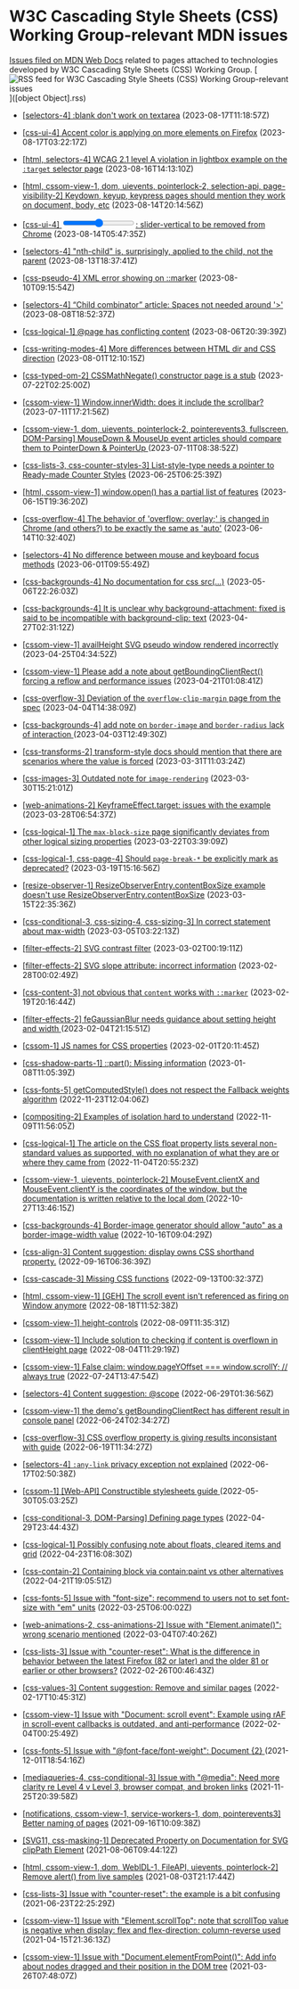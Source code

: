 # W3C Cascading Style Sheets (CSS) Working Group-relevant MDN issues

[Issues filed on MDN Web Docs](https://github.com/mdn/content/issues) related to pages attached to technologies developed by W3C Cascading Style Sheets (CSS) Working Group. [![RSS feed for W3C Cascading Style Sheets (CSS) Working Group-relevant issues](https://www.w3.org/QA/2007/04/feed_icon)]([object Object].rss)

* [[selectors-4] :blank don't work on textarea](https://github.com/mdn/content/issues/28619) (2023-08-17T11:18:57Z)
  
* [[css-ui-4] Accent color is applying on more elements on Firefox](https://github.com/mdn/content/issues/28604) (2023-08-17T03:22:17Z)
  
* [[html, selectors-4] WCAG 2.1 level A violation in lightbox example on the `:target` selector page](https://github.com/mdn/content/issues/28587) (2023-08-16T14:13:10Z)
  
* [[html, cssom-view-1, dom, uievents, pointerlock-2, selection-api, page-visibility-2] Keydown, keyup, keypress pages should mention they work on document, body, etc](https://github.com/mdn/content/issues/28561) (2023-08-14T20:14:56Z)
  
* [[css-ui-4] <input type="range">: slider-vertical to be removed from Chrome](https://github.com/mdn/content/issues/28550) (2023-08-14T05:47:35Z)
  
* [[selectors-4] "nth-child" is, surprisingly, applied to the child, not the parent](https://github.com/mdn/content/issues/28544) (2023-08-13T18:37:41Z)
  
* [[css-pseudo-4] XML error showing on ::marker](https://github.com/mdn/content/issues/28486) (2023-08-10T09:15:54Z)
  
* [[selectors-4] “Child combinator” article: Spaces not needed around '>'](https://github.com/mdn/content/issues/28460) (2023-08-08T18:52:37Z)
  
* [[css-logical-1] @page has conflicting content](https://github.com/mdn/content/issues/28423) (2023-08-06T20:39:39Z)
  
* [[css-writing-modes-4] More differences between HTML dir and CSS direction](https://github.com/mdn/content/issues/28320) (2023-08-01T12:10:15Z)
  
* [[css-typed-om-2] CSSMathNegate() constructor page is a stub](https://github.com/mdn/content/issues/28118) (2023-07-22T02:25:00Z)
  
* [[cssom-view-1] Window.innerWidth: does it include the scrollbar?](https://github.com/mdn/content/issues/27887) (2023-07-11T17:21:56Z)
  
* [[cssom-view-1, dom, uievents, pointerlock-2, pointerevents3, fullscreen, DOM-Parsing] MouseDown & MouseUp event articles should compare them to PointerDown & PointerUp ](https://github.com/mdn/content/issues/27878) (2023-07-11T08:38:52Z)
  
* [[css-lists-3, css-counter-styles-3] List-style-type needs a pointer to Ready-made Counter Styles](https://github.com/mdn/content/issues/27539) (2023-06-25T06:25:39Z)
  
* [[html, cssom-view-1] window.open() has a partial list of features](https://github.com/mdn/content/issues/27357) (2023-06-15T19:36:20Z)
  
* [[css-overflow-4] The behavior of 'overflow: overlay;' is changed in Chrome (and others?) to be exactly the same as 'auto'](https://github.com/mdn/content/issues/27322) (2023-06-14T10:32:40Z)
  
* [[selectors-4] No difference between mouse and keyboard focus methods](https://github.com/mdn/content/issues/27093) (2023-06-01T09:55:49Z)
  
* [[css-backgrounds-4] No documentation for css src(...)](https://github.com/mdn/content/issues/26621) (2023-05-06T22:26:03Z)
  
* [[css-backgrounds-4] It is unclear why background-attachment: fixed is said to be incompatible with background-clip: text](https://github.com/mdn/content/issues/26445) (2023-04-27T02:31:12Z)
  
* [[cssom-view-1] availHeight SVG pseudo window rendered incorrectly](https://github.com/mdn/content/issues/26403) (2023-04-25T04:34:52Z)
  
* [[cssom-view-1] Please add a note about getBoundingClientRect() forcing a reflow and performance issues](https://github.com/mdn/content/issues/26330) (2023-04-21T01:08:41Z)
  
* [[css-overflow-3] Deviation of the `overflow-clip-margin` page from the spec](https://github.com/mdn/content/issues/25906) (2023-04-04T14:38:09Z)
  
* [[css-backgrounds-4] add note on `border-image` and `border-radius` lack of interaction ](https://github.com/mdn/content/issues/25875) (2023-04-03T12:49:30Z)
  
* [[css-transforms-2] transform-style docs should mention that there are scenarios where the value is forced](https://github.com/mdn/content/issues/25801) (2023-03-31T11:03:24Z)
  
* [[css-images-3] Outdated note for `image-rendering`](https://github.com/mdn/content/issues/25774) (2023-03-30T15:21:01Z)
  
* [[web-animations-2] KeyframeEffect.target: issues with the example](https://github.com/mdn/content/issues/25694) (2023-03-28T06:54:37Z)
  
* [[css-logical-1] The `max-block-size` page significantly deviates from other logical sizing properties](https://github.com/mdn/content/issues/25525) (2023-03-22T03:39:09Z)
  
* [[css-logical-1, css-page-4] Should `page-break-*` be explicitly mark as deprecated?](https://github.com/mdn/content/issues/25459) (2023-03-19T15:16:56Z)
  
* [[resize-observer-1] ResizeObserverEntry.contentBoxSize example doesn't use ResizeObserverEntry.contentBoxSize](https://github.com/mdn/content/issues/25364) (2023-03-15T22:35:36Z)
  
* [[css-conditional-3, css-sizing-4, css-sizing-3] In correct statement about max-width](https://github.com/mdn/content/issues/25073) (2023-03-05T03:22:13Z)
  
* [[filter-effects-2] SVG contrast filter](https://github.com/mdn/content/issues/24989) (2023-03-02T00:19:11Z)
  
* [[filter-effects-2] SVG slope attribute: incorrect information](https://github.com/mdn/content/issues/24935) (2023-02-28T00:02:49Z)
  
* [[css-content-3] not obvious that `content` works with `::marker`](https://github.com/mdn/content/issues/24600) (2023-02-19T20:16:44Z)
  
* [[filter-effects-2] feGaussianBlur needs guidance about setting height and width ](https://github.com/mdn/content/issues/24169) (2023-02-04T21:15:51Z)
  
* [[cssom-1] JS names for CSS properties](https://github.com/mdn/content/issues/24084) (2023-02-01T20:11:45Z)
  
* [[css-shadow-parts-1] ::part(): Missing information](https://github.com/mdn/content/issues/23471) (2023-01-08T11:05:39Z)
  
* [[css-fonts-5] getComputedStyle() does not respect the Fallback weights algorithm](https://github.com/mdn/content/issues/22496) (2022-11-23T12:04:06Z)
  
* [[compositing-2] Examples of isolation hard to understand](https://github.com/mdn/content/issues/22185) (2022-11-09T11:56:05Z)
  
* [[css-logical-1] The article on the CSS float property lists several non-standard values as supported, with no explanation of what they are or where they came from](https://github.com/mdn/content/issues/22069) (2022-11-04T20:55:23Z)
  
* [[cssom-view-1, uievents, pointerlock-2] MouseEvent.clientX and MouseEvent.clientY is  the coordinates of the window, but the documentation is written relative to the local dom ](https://github.com/mdn/content/issues/21876) (2022-10-27T13:46:15Z)
  
* [[css-backgrounds-4] Border-image generator should allow "auto" as a border-image-width value](https://github.com/mdn/content/issues/21582) (2022-10-16T09:04:29Z)
  
* [[css-align-3] Content suggestion: display owns CSS shorthand property.](https://github.com/mdn/content/issues/20793) (2022-09-16T06:36:39Z)
  
* [[css-cascade-3] Missing CSS functions](https://github.com/mdn/content/issues/20611) (2022-09-13T00:32:37Z)
  
* [[html, cssom-view-1] [GEH] The scroll event isn't referenced as firing on Window anymore](https://github.com/mdn/content/issues/19699) (2022-08-18T11:52:38Z)
  
* [[cssom-view-1]  height-controls](https://github.com/mdn/content/issues/19322) (2022-08-09T11:35:31Z)
  
* [[cssom-view-1] Include solution to checking if content is overflown in clientHeight page](https://github.com/mdn/content/issues/19153) (2022-08-04T11:29:19Z)
  
* [[cssom-view-1] False claim: window.pageYOffset === window.scrollY; // always true](https://github.com/mdn/content/issues/18735) (2022-07-24T13:47:54Z)
  
* [[selectors-4] Content suggestion: @scope](https://github.com/mdn/content/issues/17751) (2022-06-29T01:36:56Z)
  
* [[cssom-view-1] the demo's getBoundingClientRect has different result in console panel](https://github.com/mdn/content/issues/17588) (2022-06-24T02:34:27Z)
  
* [[css-overflow-3] CSS overflow property is giving results inconsistant with guide](https://github.com/mdn/content/issues/17430) (2022-06-19T11:34:27Z)
  
* [[selectors-4] `:any-link` privacy exception not explained](https://github.com/mdn/content/issues/17366) (2022-06-17T02:50:38Z)
  
* [[cssom-1] [Web-API] Constructible stylesheets guide ](https://github.com/mdn/content/issues/16774) (2022-05-30T05:03:25Z)
  
* [[css-conditional-3, DOM-Parsing] Defining page types](https://github.com/mdn/content/issues/15539) (2022-04-29T23:44:43Z)
  
* [[css-logical-1] Possibly confusing note about floats, cleared items and grid](https://github.com/mdn/content/issues/15285) (2022-04-23T16:08:30Z)
  
* [[css-contain-2] Containing block via contain:paint vs other alternatives](https://github.com/mdn/content/issues/15210) (2022-04-21T19:05:51Z)
  
* [[css-fonts-5] Issue with "font-size": recommend to users not to set font-size with "em" units](https://github.com/mdn/content/issues/14282) (2022-03-25T06:00:02Z)
  
* [[web-animations-2, css-animations-2] Issue with "Element.animate()": wrong scenario mentioned](https://github.com/mdn/content/issues/13487) (2022-03-04T07:40:26Z)
  
* [[css-lists-3] Issue with "counter-reset": What is the difference in behavior between the latest Firefox (82 or later) and the older 81 or earlier or other browsers?](https://github.com/mdn/content/issues/13293) (2022-02-26T00:46:43Z)
  
* [[css-values-3] Content suggestion: Remove <length-percentage> and similar pages](https://github.com/mdn/content/issues/13066) (2022-02-17T10:45:31Z)
  
* [[cssom-view-1] Issue with "Document: scroll event": Example using rAF in scroll-event callbacks is outdated, and anti-performance](https://github.com/mdn/content/issues/12701) (2022-02-04T00:25:49Z)
  
* [[css-fonts-5] Issue with "@font-face/font-weight": Document <font-weight-absolute>{2} ](https://github.com/mdn/content/issues/10910) (2021-12-01T18:54:16Z)
  
* [[mediaqueries-4, css-conditional-3] Issue with "@media": Need more clarity re Level 4 v Level 3, browser compat, and broken links](https://github.com/mdn/content/issues/10774) (2021-11-25T20:39:58Z)
  
* [[notifications, cssom-view-1, service-workers-1, dom, pointerevents3] Better naming of pages](https://github.com/mdn/content/issues/8977) (2021-09-16T10:09:38Z)
  
* [[SVG11, css-masking-1] Deprecated Property on Documentation for SVG clipPath Element](https://github.com/mdn/content/issues/7653) (2021-08-06T09:44:12Z)
  
* [[html, cssom-view-1, dom, WebIDL-1, FileAPI, uievents, pointerlock-2] Remove alert() from live samples](https://github.com/mdn/content/issues/7566) (2021-08-03T21:17:44Z)
  
* [[css-lists-3] Issue with "counter-reset": the example is a bit confusing](https://github.com/mdn/content/issues/6277) (2021-06-23T22:25:29Z)
  
* [[cssom-view-1] Issue with "Element.scrollTop": note that scrollTop value is negative when display: flex and flex-direction: column-reverse used](https://github.com/mdn/content/issues/4142) (2021-04-15T21:36:13Z)
  
* [[cssom-view-1] Issue with "Document.elementFromPoint()": Add info about nodes dragged and their position in the DOM tree](https://github.com/mdn/content/issues/3520) (2021-03-26T07:48:07Z)
  

